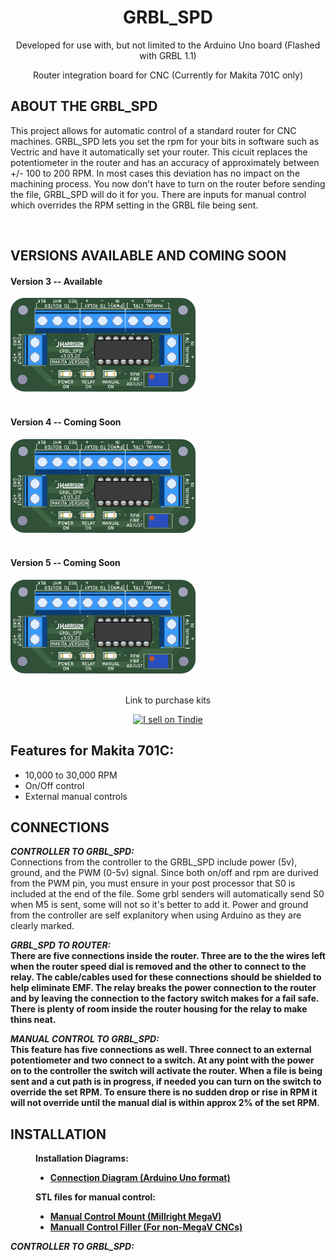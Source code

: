 <!DOCTYPE html>
<html lang="en">
<head>

</head>
<body>  
  <h1 align="center">GRBL_SPD</h1>
  <p align="center">Developed for use with, but not limited to the Arduino Uno board (Flashed with GRBL 1.1)</p>
  <p align="center">Router integration board for CNC (Currently for Makita 701C only)</p>
  <h2>ABOUT THE GRBL_SPD</h2>
  <p>
    This project allows for automatic control of a standard router for CNC machines. GRBL_SPD lets you set the rpm for your bits in software such as Vectric and have it automatically set your router. This cicuit replaces the potentiometer in the router and has an accuracy of approximately between +/- 100 to 200 RPM. In most cases this deviation has no impact on the machining process. You now don't have to turn on the router before sending the file, GRBL_SPD will do it for you. There are inputs for manual control which overrides the RPM setting in the GRBL file being sent. 
  </p></br>
  <h2>VERSIONS AVAILABLE AND COMING SOON</h2>
  <div>
    <h4>Version 3 -- Available</h4>
    <a href="https://github.com/ThunderCNC/GRBL_SPD/blob/main/versions/Version_3.md">
      <img height="150" src="https://github.com/ThunderCNC/GRBL_SPD/blob/main/images/MakitaGrbl_v3.png">
    </a>
  </div></br>
  <div>
    <h4>Version 4 -- Coming Soon</h4>
    <a href="https://github.com/ThunderCNC/GRBL_SPD/blob/main/versions/Version_4.md">
      <img height="150" src="https://github.com/ThunderCNC/GRBL_SPD/blob/main/images/MakitaGrbl_v3.png">
    </a>
  </div></br>
  <div>
    <h4>Version 5 -- Coming Soon</h4>
    <a href="https://github.com/ThunderCNC/GRBL_SPD/blob/main/versions/Version_5.md">
      <img height="150" src="https://github.com/ThunderCNC/GRBL_SPD/blob/main/images/MakitaGrbl_v3.png">
    </a>
  </div></br>

  <div align="center">
  <p align="center">Link to purchase kits</p>
  <a href="https://www.tindie.com/stores/gingertesla/?ref=offsite_badges&utm_source=sellers_GingerTesla&utm_medium=badges&utm_campaign=badge_medium">
    <img src="https://d2ss6ovg47m0r5.cloudfront.net/badges/tindie-mediums.png" alt="I sell on Tindie" width="150" height="78">
  </a>
  </div>




  <p> 
    <h2>Features for Makita 701C:</h2>
    <ul>
      <li>10,000 to 30,000 RPM</li>
      <li>On/Off control</li>
      <li>External manual controls</li>
    </ul>
  </p>




  <h2>CONNECTIONS</h2>
  <p><b><i>CONTROLLER TO GRBL_SPD:</i></b></br>  Connections from the controller to the GRBL_SPD include power (5v), ground, and the PWM (0-5v) signal. Since both on/off and rpm are durived from the PWM pin, you must ensure in your post processor that S0 is included at the end of the file. Some grbl senders will automatically send S0 when M5 is sent, some will not so it's better to add it. Power and ground from the controller are self explanitory when using Arduino as they are clearly marked.
  </p>
  
  <p><b><i>GRBL_SPD TO ROUTER:</i><b></br>  There are five connections inside the router. Three are to the the wires left when the router speed dial is removed and the other to connect to the relay. The cable/cables used for these connections should be shielded to help eliminate EMF. The relay breaks the power connection to the router and by leaving the connection to the factory switch makes for a fail safe. There is plenty of room inside the router housing for the relay to make thins neat.
  </p>
  
  <p><b><i>MANUAL CONTROL TO GRBL_SPD:</i><b></br> This feature has five connections as well. Three connect to an external potentiometer and two connect to a switch. At any point with the power on to the controller the switch will activate the router. When a file is being sent and a cut path is in progress, if needed you can turn on the switch to override the set RPM. To ensure there is no sudden drop or rise in RPM it will not override until the manual dial is within approx 2% of the set RPM. 
  </p>
    
  <h2>INSTALLATION</h2>
  <figure>
      <figcaption>Installation Diagrams:</figcaption>
      <ul>
        <li><a href="https://github.com/ThunderCNC/GRBL_SPD/blob/main/installation/ConnectionDiagram.pdf">Connection Diagram (Arduino Uno format)</a></li>
      </ul>
  </figure>
  <figure>
      <figcaption>STL files for manual control:</figcaption>
      <ul>
        <li><a href="https://github.com/ThunderCNC/GRBL_SPD/blob/main/stl/ManualMount.stl">Manual Control Mount (Millright MegaV)</a></li>
        <li><a href="https://github.com/ThunderCNC/GRBL_SPD/blob/main/stl/FillerMount.stl">Manuall Control Filler (For non-MegaV CNCs)</a></li>
      </ul>
  </figure>
  <p><b><i>CONTROLLER TO GRBL_SPD:</i></b>
    
  </p>
</body>
</html>
